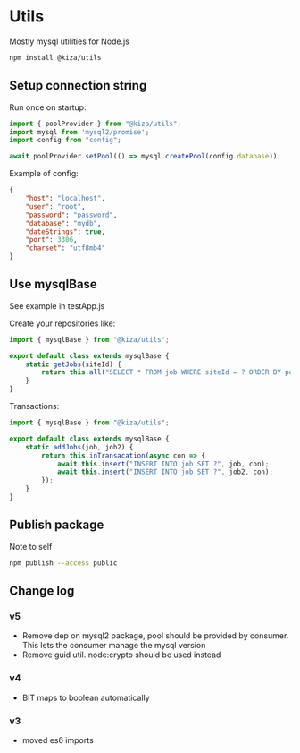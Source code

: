 # Utils
Mostly mysql utilities for Node.js

```bash
npm install @kiza/utils
```

## Setup connection string

Run once on startup:

```js
import { poolProvider } from "@kiza/utils";
import mysql from 'mysql2/promise';
import config from "config";

await poolProvider.setPool(() => mysql.createPool(config.database));
```

Example of config: 

```json
{
    "host": "localhost",
    "user": "root",
    "password": "password",
    "database": "mydb",
    "dateStrings": true,
    "port": 3306,
    "charset": "utf8mb4"
}
```

## Use mysqlBase

See example in testApp.js

Create your repositories like:

```js
import { mysqlBase } from "@kiza/utils";

export default class extends mysqlBase {
    static getJobs(siteId) {
        return this.all("SELECT * FROM job WHERE siteId = ? ORDER BY posted DESC", [siteId]);
    }
}
```

Transactions:

```js
import { mysqlBase } from "@kiza/utils";

export default class extends mysqlBase {
    static addJobs(job, job2) {
        return this.inTransacation(async con => {
            await this.insert("INSERT INTO job SET ?", job, con);
            await this.insert("INSERT INTO job SET ?", job2, con);
        });
    }
}
```

## Publish package

Note to self

```bash
npm publish --access public
```

## Change log

### v5

- Remove dep on mysql2 package, pool should be provided by consumer. This lets the consumer manage the mysql version
- Remove guid util. node:crypto should be used instead

### v4

- BIT maps to boolean automatically

### v3 

- moved es6 imports